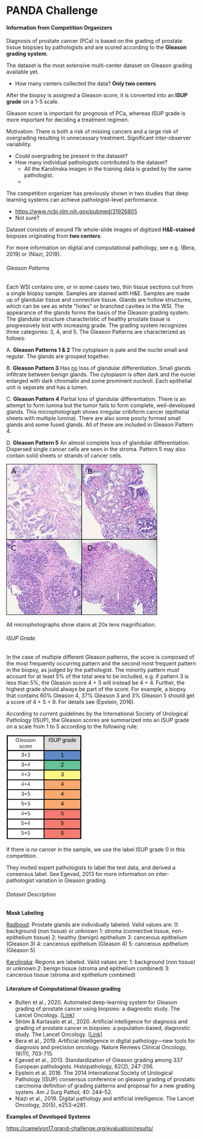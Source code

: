 # PANDA Challenge

#### Information from Competition Organizers

Diagnosis of prostate cancer (PCa) is based on the grading of prostate tissue biopsies by pathologists and are scored according to the **Gleason grading system**.

The dataset is the most extensive multi-center dataset on Gleason grading available yet.

- How many centers collected the data? **Only two centers**

After the biopsy is assigned a Gleason score, it is converted into an **ISUP grade** on a 1-5 scale.

Gleason score is important for prognosis of PCa, whereas ISUP grade is more important for deciding a treatment regimen.

Motivation: There is both a risk of missing cancers and a large risk of overgrading resulting in unnecessary treatment. Significant inter-observer variability.

- Could overgrading be present in the dataset?
- How many individual pathologists contributed to the dataset?
  - All the Karolinska images in the training data is graded by the same pathologist.
  - 

The competition organizer has previously shown in two studies that deep learning systems can achieve pathologist-level performance.

- https://www.ncbi.nlm.nih.gov/pubmed/31926805
- Not sure?

Dataset consists of around 11k whole-slide images of digitized **H&E-stained** biopsies originating from **two centers**.

For more information on digital and computational pathology, see e.g. (Bera, 2019) or (Niazi, 2019).

###### Gleason Patterns

Each WSI contains one, or in some cases two, thin tissue sections cut from a single biopsy sample. Samples are stained with H&E. Samples are made up of glandular tissue and connective tissue. Glands are hollow structures, which can be see as white "holes" or branched cavities in the WSI. The appearance of the glands forms the basis of the Gleason grading system. The glandular structure characteristic of healthy prostate tissue is progressively lost with increasing grade. The grading system recognizes three categories: 3, 4, and 5. The Gleason Patterns are characterized as follows:

A. **Gleason Patterns 1 & 2** The cytoplasm is pale and the nuclei small and regular. The glands are grouped together.

B. **Gleason Pattern 3** Has <u>no</u> loss of glandular differentiation. Small glands infiltrate between benign glands. The cytoplasm is often dark and the nuclei enlarged with dark chromatin and some prominent nucleoli. Each epithelial unit is separate and has a lumen.

C. **Gleason Pattern 4** Partial loss of glandular differentiation. There is an attempt to form lumina but the tumor fails to form complete, well-developed glands. This microphotograph shows irregular cribiform cancer (epithelial sheets with multiple lumina). There are also some poorly formed small glands and some fused glands. All of these are included in Gleason Pattern 4.

D. **Gleason Pattern 5** An almost complete loss of glandular differentiation. Dispersed single cancer cells are seen in the stroma. Pattern 5 may also contain solid sheets or strands of cancer cells.

<img src="example.png" width="400"/>

All microphotographs show stains at 20x lens magnification.

###### ISUP Grade

In the case of multiple different Gleason patterns, the score is composed of the most frequently occurring pattern and the second most frequent pattern in the biopsy, as judged by the pathologist. The minority pattern must account for at least 5% of the total area to be included, e.g. if pattern 3 is less than 5%, the Gleason score 4 + 3 will instead be 4 + 4. Further, the highest grade should always be part of the score. For example, a biopsy that contains 60% Gleason 4, 37% Gleason 3 and 3% Gleason 5 should get a score of 4 + 5 = 9. For details see (Epstein, 2016).

According to current guidelines by the International Society of Urological Pathology (ISUP), the Gleason scores are summarized into an ISUP grade on a scale from 1 to 5 according to the following rule:

<img src="ISUP.png" width="200"/>

If there is no cancer in the sample, we use the label ISUP grade 0 in this competition. 

They invited expert pathologists to label the test data, and derived a consensus label. See Egevad, 2013 for more information on inter-pathologist variation in Gleason grading.

###### Dataset Description

**Mask Labeling**

<u>Radboud</u>: Prostate glands are individually labeled. Valid values are:
0: background (non tissue) or unknown
1: stroma (connective tissue, non-epithelium tissue)
2: healthy (benign) epithelium
3: cancerous epithelium (Gleason 3)
4: cancerous epithelium (Gleason 4)
5: cancerous epithelium (Gleason 5)

<u>Karolinska</u>: Regions are labeled. Valid values are:
1: background (non tissue) or unknown
2: benign tissue (stroma and epithelium combined)
3: cancerous tissue (stroma and epithelium combined)

#### Literature of Computational Gleason grading

- Bulten et al., 2020. Automated deep-learning system for Gleason grading of prostate cancer using biopsies: a diagnostic study. The Lancet Oncology. [[Link](Literature/Bulten2020.pdf)]
- Ström & Kartasalo et al., 2020. Artificial intelligence for diagnosis and grading of prostate cancer in biopsies: a population-based, diagnostic study. The Lancet Oncology. [[Link](Literature/StromKartasalo2020.pdf)]
- Bera et al., 2019. Artificial intelligence in digital pathology—new tools for diagnosis and precision oncology. Nature Reviews Clinical Oncology, 16(11), 703-715.
- Egevad et al., 2013. Standardization of Gleason grading among 337 European pathologists. Histopathology, 62(2), 247-256. 
- Epstein et al, 2016. The 2014 International Society of Urological Pathology (ISUP) consensus conference on gleason grading of prostatic carcinoma definition of grading patterns and proposal for a new grading system. Am J Surg Pathol; 40: 244–52.
- Niazi et al., 2019. Digital pathology and artificial intelligence. The Lancet Oncology, 20(5), e253-e261.

**Examples of Developed Systems**

https://camelyon17.grand-challenge.org/evaluation/results/








